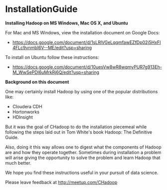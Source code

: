 # InstallationGuide
<b>Installing Hadoop on MS Windows, Mac OS X, and Ubuntu</b>

For Mac and MS Windows, view the installation document on Google Docs:
- https://docs.google.com/document/d/1sLRlVGeLqqmfawEZfDp02j5HxFI4FLc9vnmbI6V--ME/edit?usp=sharing

To install on Ubuntu follow these instructions:
- https://docs.google.com/document/d/10uesVw8wR8wqmyPUR7g913Eh-M_WwSePDl6uMrkRj6Q/edit?usp=sharing

<b>Background on this document</b>

One may certainly install Hadoop by using one of the popular distributions like:
- Cloudera CDH
- Hortonworks
- HDInsight

But it was the goal of CHadoop to do the installation piecemeal while following the steps laid out in Tom White's book Hadoop: The Definitive Guide.

Also, doing it this way allows one to digest what the components of Hadoop are and how they operate together. Sometimes during installation a problem will arise giving the opportunity to solve the problem and learn Hadoop that much better.

We hope you find these instructions useful in your pursuit of data science.

Please leave feedback at http://meetup.com/CHadoop

